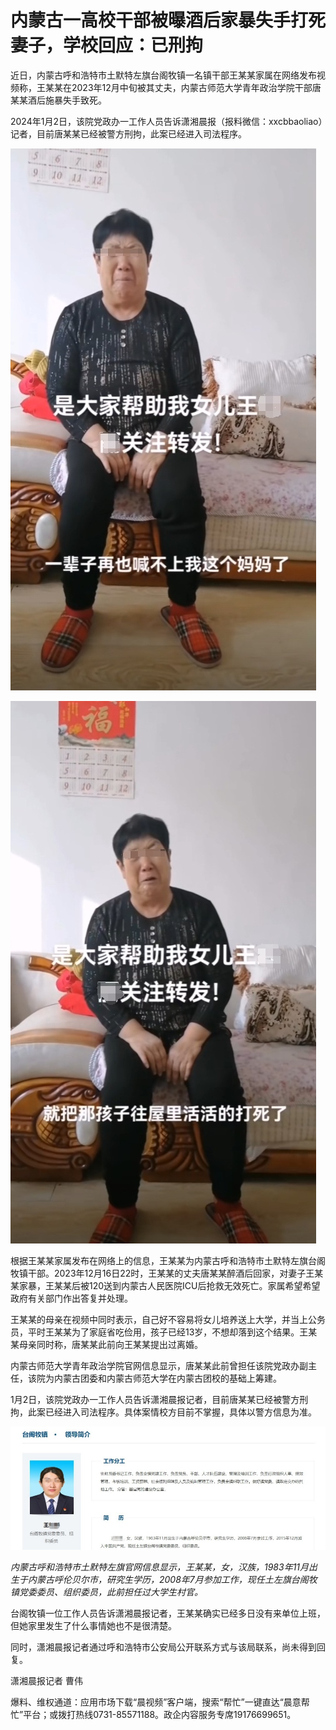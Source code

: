 # 内蒙古一高校干部被曝酒后家暴失手打死妻子，学校回应：已刑拘

近日，内蒙古呼和浩特市土默特左旗台阁牧镇一名镇干部王某某家属在网络发布视频称，王某某在2023年12月中旬被其丈夫，内蒙古师范大学青年政治学院干部唐某某酒后施暴失手致死。

2024年1月2日，该院党政办一工作人员告诉潇湘晨报（报料微信：xxcbbaoliao）记者，目前唐某某已经被警方刑拘，此案已经进入司法程序。

![25a2c2d17ac054865508999283a13055.jpg](https://raw.githubusercontent.com/qqhsx/qqnews_image/main/2024/01/02/内蒙古一高校干部被曝酒后家暴失手打死妻子，学校回应：已刑拘/25a2c2d17ac054865508999283a13055.jpg)

![af7f19b0e9e925574b834c9a0c5a7aa2.jpg](https://raw.githubusercontent.com/qqhsx/qqnews_image/main/2024/01/02/内蒙古一高校干部被曝酒后家暴失手打死妻子，学校回应：已刑拘/af7f19b0e9e925574b834c9a0c5a7aa2.jpg)

根据王某某家属发布在网络上的信息，王某某为内蒙古呼和浩特市土默特左旗台阁牧镇干部。2023年12月16日22时，王某某的丈夫唐某某醉酒后回家，对妻子王某某家暴，王某某后被120送到内蒙古人民医院ICU后抢救无效死亡。家属希望希望政府有关部门作出答复并处理。

王某某的母亲在视频中同时表示，自己好不容易将女儿培养送上大学，并当上公务员，平时王某某为了家庭省吃俭用，孩子已经13岁，不想却落到这个结果。王某某母亲同时称，唐某某此前向王某某提出过离婚。

内蒙古师范大学青年政治学院官网信息显示，唐某某此前曾担任该院党政办副主任，该院为内蒙古团委和内蒙古师范大学在内蒙古团校的基础上筹建。

1月2日，该院党政办一工作人员告诉潇湘晨报记者，目前唐某某已经被警方刑拘，此案已经进入司法程序。具体案情校方目前不掌握，具体以警方信息为准。

![d2087189d03ce9d5a70c5656b40775b5.jpg](https://raw.githubusercontent.com/qqhsx/qqnews_image/main/2024/01/02/内蒙古一高校干部被曝酒后家暴失手打死妻子，学校回应：已刑拘/d2087189d03ce9d5a70c5656b40775b5.jpg)

_内蒙古呼和浩特市土默特左旗官网信息显示，王某某，女，汉族，1983年11月出生于内蒙古呼伦贝尔市，研究生学历，2008年7月参加工作，现任土左旗台阁牧镇党委委员、组织委员，此前担任过大学生村官。_

台阁牧镇一位工作人员告诉潇湘晨报记者，王某某确实已经多日没有来单位上班，但她家里发生了什么事情她也不是很清楚。

同时，潇湘晨报记者通过呼和浩特市公安局公开联系方式与该局联系，尚未得到回复。

潇湘晨报记者 曹伟

爆料、维权通道：应用市场下载“晨视频”客户端，搜索“帮忙”一键直达“晨意帮忙”平台；或拨打热线0731-85571188。政企内容服务专席19176699651。

